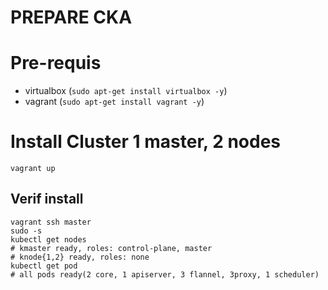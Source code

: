 # PREPARE CKA

# Pre-requis
- virtualbox (`sudo apt-get install virtualbox -y`)
- vagrant (`sudo apt-get install vagrant -y`)

# Install Cluster 1 master, 2 nodes
```
vagrant up
```
## Verif install
```
vagrant ssh master
sudo -s
kubectl get nodes
# kmaster ready, roles: control-plane, master
# knode{1,2} ready, roles: none
kubectl get pod
# all pods ready(2 core, 1 apiserver, 3 flannel, 3proxy, 1 scheduler)
```